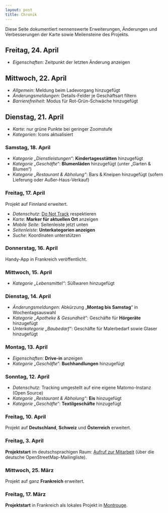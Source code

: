 ```yaml
---
layout: post
title: Chronik
---
```


Diese Seite dokumentiert nennenswerte Erweiterungen, Änderungen und Verbesserungen der Karte sowie Meilensteine des Projekts.

## Freitag, 24. April

* *Eigenschaften*: Zeitpunkt der letzten Änderung anzeigen

## Mittwoch, 22. April

* *Allgemein*: Meldung beim Ladevorgang hinzugefügt
* *Änderungsmeldungen*: Details-Felder je Geschäftsart filtern
* *Barrierefreiheit*: Modus für Rot-Grün-Schwäche hinzugefügt

## Dienstag, 21. April

* *Karte*: nur grüne Punkte bei geringer Zoomstufe
* *Kategorien*: Icons aktualisiert

### Samstag, 18. April

* *Kategorie „Dienstleistungen“*: **Kindertagesstätten** hinzugefügt
* *Kategorie „Geschäfte“*: **Blumenläden** hinzugefügt (unter „Garten & Blumen“)
* *Kategorie „Restaurant & Abholung“*: Bars & Kneipen hinzugefügt (sofern Lieferung oder Außer-Haus-Verkauf)

### Freitag, 17. April

Projekt auf Finnland erweitert.

* *Datenschutz*: [Do Not Track](https://de.wikipedia.org/wiki/Do_Not_Track) respektieren
* *Karte*: **Marker für aktuellen Ort** anzeigen
* *Mobile Seite*: Seitenleiste jetzt unten
* *Seitenleiste*: **Unterkategorien anzeigen**
* *Suche*: Koordinaten unterstützen

### Donnerstag, 16. April

Handy-App in Frankreich veröffentlicht.

### Mittwoch, 15. April

* *Kategorie „Lebensmittel“*: Süßwaren hinzugefügt

### Dienstag, 14. April

* *Änderungsmeldungen*: Abkürzung „**Montag bis Samstag**“ in Wochentagsauswahl
* *Kategorie „Apotheke & Gesundheit“*: Geschäfte für **Hörgeräte** hinzugefügt
* *Unterkategorie „Baubedarf“*: Geschäfte für Malerbedarf sowie Glaser hinzugefügt

### Montag, 13. April

* *Eigenschaften*: **Drive-in** anzeigen
* *Kategorie „Geschäfte“*: **Buchhandlungen** hinzugefügt

### Sonntag, 12. April

* *Datenschutz*: Tracking umgestellt auf eine eigene Matomo-Instanz (Open Source)
* *Kategorie „Restaurant & Abholung“*: **Eis** hinzugefügt
* *Kategorie „Geschäfte“*: **Textilgeschäfte** hinzugefügt

### Freitag, 10. April

Projekt auf **Deutschland**, **Schweiz** und **Österreich** erweitert.

### Freitag, 3. April

**Projektstart** im deutschsprachigen Raum: [Aufruf zur Mitarbeit](https://lists.openstreetmap.org/pipermail/talk-de/2020-April/116708.html) (über die deutsche OpenStreetMap-Mailingliste).

### Mittwoch, 25. März

Projekt auf ganz **Frankreich** erweitert.

### Freitag, 17. März

**Projektstart** in Frankreich als lokales Projekt in [Montrouge](https://www.openstreetmap.org/?mlat=48.8160&mlon=2.3181#map=15/48.8160/2.3181).
